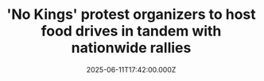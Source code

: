 ---
title: "'No Kings' protest organizers to host food drives in tandem with nationwide rallies"
date: 2025-06-11T17:42:00.000Z
category: Human Kindness
externalLink: "https://www.goodgoodgood.co/articles/no-kings-protest"
image: ""
excerpt: "On June 14, over 1,800 protests have been planned across the country, in “defiance” of President Donald Trump’s militarized birthday parade.…"
---